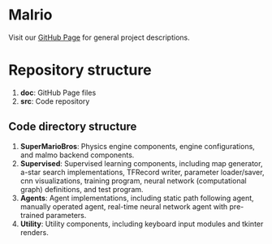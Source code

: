 # Malrio
Visit our [GitHub Page](https://malmactor.github.io/malrio/ "malrio") for general project descriptions.
# Repository structure
1. __doc__: GitHub Page files
2. __src__: Code repository
## Code directory structure
1. __SuperMarioBros__: Physics engine components, engine configurations, and malmo backend components.
2. __Supervised__: Supervised learning components, including map generator, a-star search implementations, TFRecord writer, parameter loader/saver, cnn visualizations, training program, neural network (computational graph) definitions, and test program.
3. __Agents__: Agent implementations, including static path following agent, manually operated agent, real-time neural network agent with pre-trained parameters.
4. __Utility__: Utility components, including keyboard input modules and tkinter renders.
